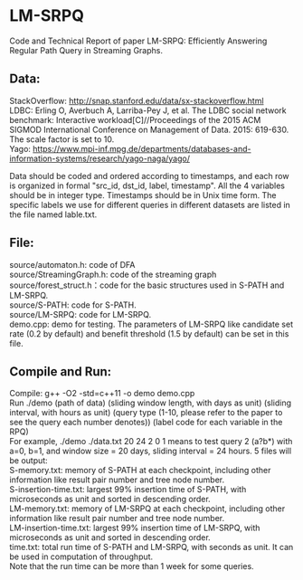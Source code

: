 # LM-SRPQ
Code and Technical Report of paper LM-SRPQ: Efficiently Answering Regular Path Query in Streaming Graphs.

## Data: 
StackOverflow: http://snap.stanford.edu/data/sx-stackoverflow.html  
LDBC: Erling O, Averbuch A, Larriba-Pey J, et al. The LDBC social network benchmark: Interactive workload[C]//Proceedings of the 2015 ACM SIGMOD International Conference on Management of Data. 2015: 619-630. The scale factor is set to 10.  
Yago: https://www.mpi-inf.mpg.de/departments/databases-and-information-systems/research/yago-naga/yago/  

Data should be coded and ordered according to timestamps, and each row is organized in formal "src_id, dst_id, label, timestamp". All the 4 variables should be in integer type. 
Timestamps should be in Unix time form. The specific labels we use for different queries in different datasets are listed in the file named lable.txt.  

## File:
source/automaton.h: code of DFA  
source/StreamingGraph.h: code of the streaming graph  
source/forest_struct.h：code for the basic structures used in S-PATH and LM-SRPQ.   
source/S-PATH: code for S-PATH.  
source/LM-SRPQ: code for LM-SRPQ.  
demo.cpp: demo for testing. The parameters of LM-SRPQ like candidate set rate (0.2 by default) and benefit threshold (1.5 by default) can be set in this file.   

## Compile and Run:
Compile: g++ -O2 -std=c++11 -o demo demo.cpp  
Run ./demo (path of data) (sliding window length, with days as unit) (sliding interval, with hours as unit) (query type (1-10, please refer to the paper to see the query each number denotes)) (label code for each variable in the RPQ)  
For example, ./demo ./data.txt 20 24 2 0 1 means to test query 2 (a?b*) with a=0, b=1, and window size = 20 days, sliding interval = 24 hours.
5 files will be output:   
S-memory.txt: memory of S-PATH at each checkpoint, including other information like result pair number and tree node number.  
S-insertion-time.txt: largest 99% insertion time of S-PATH, with microseconds as unit and sorted in descending order.  
LM-memory.txt:  memory of LM-SRPQ at each checkpoint, including other information like result pair number and tree node number.  
LM-insertion-time.txt: largest 99% insertion time of LM-SRPQ, with microseconds as unit and sorted in descending order.  
time.txt: total run time of S-PATH and LM-SRPQ, with seconds as unit. It can be used in computation of throughput.  
Note that the run time can be more than 1 week for some queries.  
